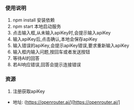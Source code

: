 ### 使用说明
1. npm install 安装依赖
2. npm start 本地启动服务
3. 点击输入框,从未输入apiKey时,会提示输入apiKey
4. 输入apiKey后,点击确认,本地会保存apiKey
5. 输入错误的apiKey,会提示apiKey错误,要求重新输入apiKey
6. 输入框内输入问题,按回车或者发送按钮
7. 等待AI的回答
8. 若AI响应错误,回答会提示连接错误

### 资源

1. 注册获取apiKey

* 地址: (https://openrouter.ai/)[https://openrouter.ai/]